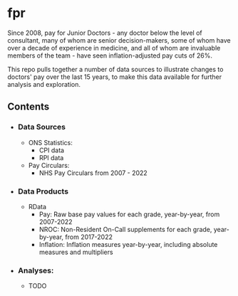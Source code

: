 # fpr

Since 2008, pay for Junior Doctors - any doctor below the level of consultant, many of whom are senior decision-makers, some of whom have over a decade of experience in medicine, and all of whom are invaluable members of the team - have seen inflation-adjusted pay cuts of 26%.

This repo pulls together a number of data sources to illustrate changes to doctors' pay over the last 15 years, to make this data available for further analysis and exploration.

## Contents
  - ### Data Sources
    - ONS Statistics:
      - CPI data
      - RPI data
    - Pay Circulars:
      - NHS Pay Circulars from 2007 - 2022
  - ### Data Products
    - RData
      - Pay: Raw base pay values for each grade, year-by-year, from 2007-2022
      - NROC: Non-Resident On-Call supplements for each grade, year-by-year, from 2017-2022
      - Inflation: Inflation measures year-by-year, including absolute measures and multipliers
  - ### Analyses:
    - TODO